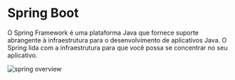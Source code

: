# Spring Boot

O Spring Framework é uma plataforma Java que fornece suporte abrangente à infraestrutura para o desenvolvimento de aplicativos Java. O Spring lida com a infraestrutura para que você possa se concentrar no seu aplicativo.

![spring overview](https://docs.spring.io/spring-framework/docs/5.0.0.M1/spring-framework-reference/html/images/spring-overview.png)
